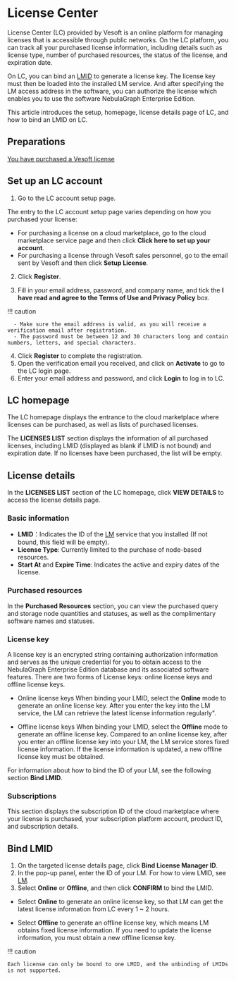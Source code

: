 # License Center

License Center (LC) provided by Vesoft is an online platform for managing licenses that is accessible through public networks. On the LC platform, you can track all your purchased license information, including details such as license type, number of purchased resources, the status of the license, and expiration date. 

On LC, you can bind an [LMID](3.license-manager.md) to generate a license key. The license key must then be loaded into the installed LM service. And after specifying the LM access address in the software, you can authorize the license which enables you to use the software NebulaGraph Enterprise Edition.

This article introduces the setup, homepage, license details page of LC, and how to bind an LMID on LC.

## Preparations

[You have purchased a Vesoft license](../3.purchase-license.md)

## Set up an LC account

1. Go to the LC account setup page.
  
  The entry to the LC account setup page varies depending on how you purchased your license:
  - For purchasing a license on a cloud marketplace, go to the cloud marketplace service page and then click **Click here to set up your account**. 
  - For purchasing a license through Vesoft sales personnel, go to the email sent by Vesoft and then click **Setup License**.

2. Click **Register**.
   
3. Fill in your email address, password, and company name, and tick the **I have read and agree to the Terms of Use and Privacy Policy** box.
   
  !!! caution

      - Make sure the email address is valid, as you will receive a verification email after registration.
      - The password must be between 12 and 30 characters long and contain numbers, letters, and special characters.
  
4. Click **Register** to complete the registration.
5. Open the verification email you received, and click on **Activate** to go to the LC login page.
6. Enter your email address and password, and click **Login** to log in to LC.

## LC homepage

The LC homepage displays the entrance to the cloud marketplace where licenses can be purchased, as well as lists of purchased licenses.

The **LICENSES LIST** section displays the information of all purchased licenses, including LMID (displayed as blank if LMID is not bound) and expiration date. If no licenses have been purchased, the list will be empty.

## License details

In the **LICENSES LIST** section of the LC homepage, click **VIEW DETAILS** to access the license details page. 

### Basic information

- **LMID**：Indicates the ID of the [LM](3.license-manager.md) service that you installed (If not bound, this field will be empty).
- **License Type**: Currently limited to the purchase of node-based resources.
- **Start At** and **Expire Time**: Indicates the active and expiry dates of the license.

### Purchased resources

In the **Purchased Resources** section, you can view the purchased query and storage node quantities and statuses, as well as the complimentary software names and statuses.

### License key

A license key is an encrypted string containing authorization information and serves as the unique credential for you to obtain access to the NebulaGraph Enterprise Edition database and its associated software features. There are two forms of License keys: online license keys and offline license keys.

- Online license keys
  When binding your LMID, select the **Online** mode to generate an online license key. After you enter the key into the LM service, the LM can retrieve the latest license information regularly".

- Offline license keys
  When binding your LMID, select the **Offline** mode to generate an offline license key. Compared to an online license key, after you enter an offline license key into your LM, the LM service stores fixed license information. If the license information is updated, a new offline license key must be obtained.

For information about how to bind the ID of your LM, see the following section **Bind LMID**.

### Subscriptions

This section displays the subscription ID of the cloud marketplace where your license is purchased, your subscription platform account, product ID, and subscription details.

## Bind LMID

1. On the targeted license details page, click **Bind License Manager ID**.
2. In the pop-up panel, enter the ID of your LM. For how to view LMID, see [LM](3.license-manager.md).
3. Select **Online** or **Offline**, and then click **CONFIRM** to bind the LMID.
   
  - Select **Online** to generate an online license key, so that LM can get the latest license information from LC every 1 ~ 2 hours.
  
  - Select **Offline** to generate an offline license key, which means LM obtains fixed license information. If you need to update the license information, you must obtain a new offline license key.

!!! caution

    Each license can only be bound to one LMID, and the unbinding of LMIDs is not supported.



